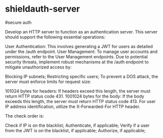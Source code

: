 # shieldauth-server


#secure auth

Develop an HTTP server to function as an authentication server. This server should support the following essential operations:

User Authentication: This involves generating a JWT for users as detailed under the /auth endpoint. User Management: To manage user accounts and permissions, refer to the User Management endpoints. Due to potential security threats, implement robust mechanisms at the /auth endpoint to mitigate unauthorized access by:

Blocking IP subnets; Restricting specific users; To prevent a DOS attack, the server must enforce limits for request size:

101024 bytes for headers: If headers exceed this length, the server must return HTTP status code 431. 1001024 bytes for the body: If the body exceeds this length, the server must return HTTP status code 413. For user IP address identification, utilize the X-Forwarded-For HTTP header.

The check order is:

Check if IP is on the blacklist; Authenticate, if applicable; Verify if a user from the JWT is on the blacklist, if applicable; Authorize, if applicable;
